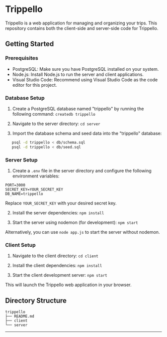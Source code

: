 # Trippello

Trippello is a web application for managing and organizing your trips. This repository contains both the client-side and server-side code for Trippello.

## Getting Started

### Prerequisites

- PostgreSQL: Make sure you have PostgreSQL installed on your system.
- Node.js: Install Node.js to run the server and client applications.
- Visual Studio Code: Recommend using Visual Studio Code as the code editor for this project.

### Database Setup

1. Create a PostgreSQL database named "trippello" by running the following command:
```createdb trippello```

2. Navigate to the server directory:
```cd server```

3. Import the database schema and seed data into the "trippello" database:
```sh
   psql -d trippello < db/schema.sql
   psql -d trippello < db/seed.sql
```

### Server Setup

1. Create a `.env` file in the server directory and configure the following environment variables:

```
PORT=3000
SECRET_KEY=YOUR_SECRET_KEY
DB_NAME=trippello
```

Replace `YOUR_SECRET_KEY` with your desired secret key.

2. Install the server dependencies:
```npm install```

3. Start the server using nodemon (for development):
```npm start```

Alternatively, you can use `node app.js` to start the server without nodemon.

### Client Setup

1. Navigate to the client directory:
```cd client```

2. Install the client dependencies:
```npm install```

3. Start the client development server:
```npm start```

This will launch the Trippello web application in your browser.


## Directory Structure

```text
trippello
├── README.md
├── client
└── server
```

---
















